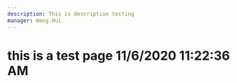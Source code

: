 ```yaml
---
description: This is description testing
manager: Wang.Hui
---
```

# this is a test page 11/6/2020 11:22:36 AM
